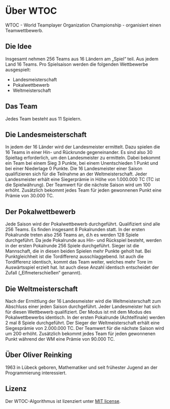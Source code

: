 # Über WTOC

WTOC - World Teamplayer Organization Championship - organisiert einen Teamwettbewerb.

## Die Idee

Insgesamt nehmen 256 Teams aus 16 Ländern am „Spiel“ teil. Aus jedem Land 16 Teams.
Pro Spielsaison werden die folgenden Wettbewerbe ausgespielt:
- Landesmeisterschaft
- Pokalwettbewerb
- Weltmeisterschaft

## Das Team

Jedes Team besteht aus 11 Spielern.

## Die Landesmeisterschaft

In jedem der 16 Länder wird der Landesmeister ermittelt. Dazu spielen die 16 Teams in einer Hin- und Rückrunde gegeneinander. Es sind also 30 Spieltag erforderlich, um den Landesmeister zu ermitteln.
Dabei bekommt ein Team bei einem Sieg 3 Punkte, bei einem Unentschieden 1 Punkt und bei einer Niederlage 0 Punkte.
Die 16 Landesmeister einer Saison qualifizieren sich für die Teilnahme an der Weltmeisterschaft.
Jeder Landesmeister erhält eine Siegerprämie in Höhe von 1.000.000 TC (TC ist die Spielwährung). Der Teamwert für die nächste Saison wird um 100 erhöht.
Zusätzlich bekommt jedes Team für jeden gewonnenen Punkt eine Prämie von 30.000 TC.

## Der Pokalwettbewerb

Jede Saison wird der Pokalwettbewerb durchgeführt. Qualifiziert sind alle 256 Teams.
Es finden insgesamt 8 Pokalrunden statt.
In der ersten Pokalrunde treten also 256 Teams an, d.h es werden 128 Spiele durchgeführt.
Da jede Pokalrunde aus Hin- und Rückspiel besteht, werden in der ersten Pokalrunde 256 Spiele durchgeführt.
Sieger ist die Mannschaft, die in diesen beiden Spielen mehr Punkte geholt hat. Bei Punktgleichheit ist die Tordifferenz ausschlaggebend. Ist auch die Tordifferenz identisch, kommt das Team weiter, welches mehr Tore im Auswärtsspiel erzielt hat. Ist auch diese Anzahl identisch entscheidet der Zufall („Elfmeterschießen“ genannt).

## Die Weltmeisterschaft

Nach der Ermittlung der 16 Landesmeister wird die Weltmeisterschaft zum Abschluss einer jeden Saison durchgeführt.
Jeder Landesmeister hat sich für diesen Wettbewerb qualifiziert.
Der Modus ist mit dem Modus des Pokalwettbewerbs identisch.
In der ersten Pokalrunde (Achtelfinale) werden 2 mal 8 Spiele durchgeführt.
Der Sieger der Weltmeisterschaft erhält eine Siegesprämie von 2.000.000 TC. Der Teamwert für die nächste Saison wird um 200 erhöht.
Zusätzlich bekommt jedes Team für jeden gewonnenen Punkt während der WM eine Prämie von 90.000 TC.

## Über Oliver Reinking

1963 in Lübeck geboren, Mathematiker und seit frühester Jugend an der Programmierung interessiert.

## Lizenz

Der WTOC-Algorithmus ist lizenziert unter [MIT license](https://opensource.org/licenses/MIT).
